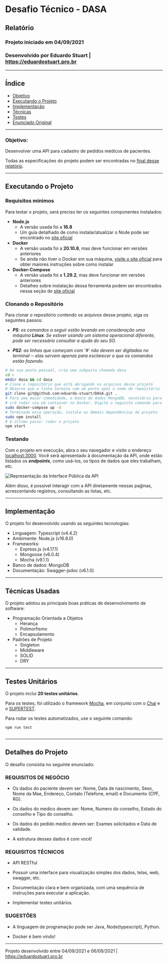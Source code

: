# Desafio Técnico - DASA
## Relatório

### Projeto iniciado em 04/09/2021 
### Desenvolvido por Eduardo Stuart | https://eduardostuart.pro.br

---

## Índice

* [Objetivo](#objetivo)
* [Executando o Projeto](#executando)
* [Implementação](#implementacao)
* [Técnicas](#tecnicas)
* [Testes](#testando)
* [Enunciado Original](#final)

---

<a name="objetivo"></a>
### Objetivo:

Desenvolver uma API para cadastro de pedidos médicos de pacientes.

Todas as especificações do projeto podem ser encontradas no [final desse relatório](#final).

---

<a name="executando"></a>
## Executando o Projeto

### Requisitos mínimos

Para testar o projeto, será preciso ter os seguintes componentes instalados:

- **Node.js**
  - A versão usada foi a **16.8**
  - Um guia detalhado de como instalar/atualizar o Node pode ser encontrado no [site oficial](https://nodejs.org/)
- **Docker**
  - A versão usada foi a **20.10.8**, mas deve funcionar em versões anteriores
  - Se ainda não tiver o Docker em sua máquina, [visite o site oficial](https://www.docker.com/get-started) para obter maiores instruções sobre como instalar
- **Docker-Compose**
  - A versão usada foi a **1.29.2**, mas deve funcionar em versões anteriores
  - Detalhes sobre instalação dessa ferramenta podem ser encontrados nessa seção do [site oficial](https://docs.docker.com/compose/install/)


### Clonando o Repositório

Para clonar o repositório contendo os arquivos desse projeto, siga os seguintes passos:

  - *__PS__: os comandos a seguir estão levando em consideração uma máquina __Linux__. Se estiver usando um sistema operacional diferente, pode ser necessário consultar a ajuda do seu SO.*

  - *__PS2__: as linhas que começam com '#' não devem ser digitadas no terminal ─ elas servem apenas para esclarecer o que os comandos estão fazendo.*

```bash
# Na sua pasta pessoal, crie uma subpasta chamada dasa
cd ~
mkdir dasa && cd dasa
# Clone o repositório que está abrigando os arquivos desse projeto
# Observe que a linha termina com um ponto após o nome do repositório
git clone git@github.com:eduardo-stuart/DASA.git .
# Para uma maior comodidade, o banco de dados MongoDB, necessário para a execução do projeto, 
# irá rodar via um container no Docker. Digite o seguinte comando para iniciar a sua operação
sudo docker-compose up -d
# Terminada essa operação, instale as demais dependências do projeto
sudo npm install
# O último passo: rodar o projeto
npm start
```

### Testando

Com o projeto em execução, abra o seu navegador e visite o endereço [localhost:3000](localhost:3000). Você será apresentado à documentação da API, onde estão listados os **_endpoints_**, como usá-los, os tipos de dados que eles trabalham, etc.

![Representação da Interface Pública da API](./imgs/captura.jpeg)

Além disso, é possível interagir com a API diretamente nessas paǵinas, acrescentando registros, consultando as listas, etc.

---

<a name="implementacao"></a>
## Implementação

O projeto foi desenvolvido usando as seguintes tecnologias:

* Linguagem: Typescript (v4.4.2)
* Ambimente: Node.js (v16.8.0)
* Frameworks: 
    - Express.js (v4.17.1)
    - Mongoose (v6.0.4)
    - Mocha (v9.1.1)
* Banco de dados: MongoDB
* Documentação: Swagger-jsdoc (v6.1.0)

---
<a name="tecnicas"></a>

## Técnicas Usadas

O projeto adotou as principais boas práticas de desenvolvimento de software:

- Programação Orientada a Objetos
  - Herança
  - Polimorfismo
  - Encapsulamento
- Padrões de Projeto
  - Singleton
  - Middleware
  - SOLID
  - DRY
---

<a name="testando"></a>
## Testes Unitários

O projeto inclui **20 testes unitários**. 

Para os testes, foi utilizado o framework [Mocha](https://mochajs.org/), em conjunto com o [Chai](http://chaijs.com/) e o [SUPERTEST](https://www.npmjs.com/package/supertest).

Para rodar os testes automatizados, use o seguinte comando:

```bash
npm run test
``` 

<img referrerpolicy="no-referrer-when-downgrade" src="https://matomo.eduardostuart.pro.br/matomo.php?idsite=10&amp;rec=1" style="border:0" alt="" />

---

<a name="final"></a>

## Detalhes do Projeto

O desafio consistia no seguinte enunciado:

### REQUISITOS DE NEGÓCIO

- Os dados do paciente devem ser: Nome, Data de nascimento, Sexo, Nome da Mae, Endereço, Contato (Telefone, email) e Documento (CPF, RG).

- Os dados do medico devem ser: Nome, Numero do conselho, Estado do conselho e Tipo do conselho.

- Os dados do pedido medico devem ser: Exames solicitados e Data de validade.

- A estrutura desses dados é com você!

### REQUISITOS TÉCNICOS

- API RESTful

- Possuir uma interface para visualização simples dos dados, telas, web, swagger, etc.

- Documentação clara e bem organizada, com uma sequência de instruções para executar a aplicação.

- Implementar testes unitários.

### SUGESTÕES

- A linguagem de programação pode ser Java, Node(typescript), Python.

- Docker é bem vindo!

---

Projeto desenvolvido entre 04/09/2021 e 06/09/2021 | <https://eduardostuart.pro.br>